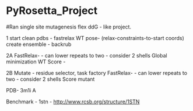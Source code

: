 # PyRosetta_Project
#Ran single site mutagenesis flex ddG - like project. 

1 start
clean pdbs -
fastrelax WT pose- (relax-constraints-to-start coords)
create ensemble - backrub

2A
FastRelax-
    - can lower repeats to two
    - consider 2 shells
Global minimization
WT Score -

2B
Mutate - residue selector, task factory
FastRelax-
    - can lower repeats to two
    - consider 2 shells
Score mutant
 
PDB- 3m1i A

Benchmark - 1stn - http://www.rcsb.org/structure/1STN 
 



